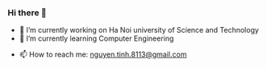 ### Hi there 👋

- 🔭 I’m currently working on Ha Noi university of Science and Technology
- 🌱 I’m currently learning Computer Engineering
<!--
- 👯 I’m looking to collaborate on ...
- 🤔 I’m looking for help with ...
- 💬 Ask me about ...
- - 😄 Pronouns: ...
- ⚡ Fun fact: ...
-->
- 📫 How to reach me: nguyen.tinh.8113@gmail.com


